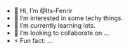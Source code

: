 - 👋 Hi, I’m @Its-Fenrir
- 👀 I’m interested in some techy things.
- 🌱 I’m currently learning lots.
- 💞️ I’m looking to collaborate on ...
- ⚡ Fun fact: ...

<!---
Its-Fenrir/Its-Fenrir is a ✨ special ✨ repository because its `README.md` (this file) appears on your GitHub profile.
You can click the Preview link to take a look at your changes.
--->
